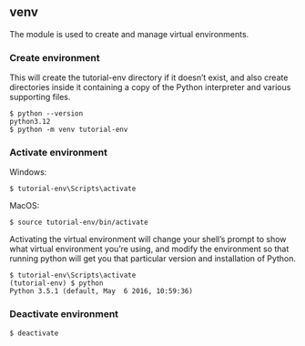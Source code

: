 ## venv
The module is used to create and manage virtual environments.

### Create environment 
This will create the tutorial-env directory if it doesn’t exist, and also create directories inside it containing a copy of the Python interpreter and various supporting files.
```
$ python --version
python3.12
$ python -m venv tutorial-env
```

### Activate environment

Windows:
```
$ tutorial-env\Scripts\activate
```

MacOS:
```
$ source tutorial-env/bin/activate
```

Activating the virtual environment will change your shell’s prompt to show what virtual environment you’re using, and modify the environment so that running python will get you that particular version and installation of Python.

```
$ tutorial-env\Scripts\activate
(tutorial-env) $ python
Python 3.5.1 (default, May  6 2016, 10:59:36)
```

### Deactivate environment

```
$ deactivate
```
